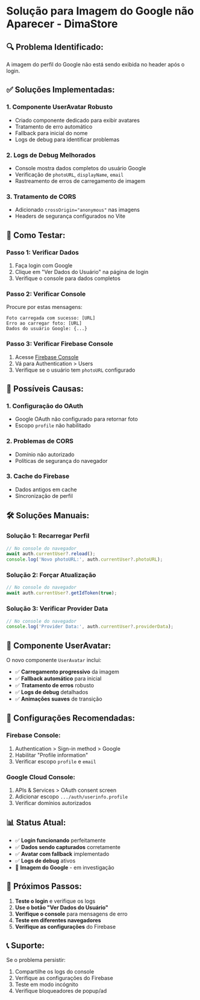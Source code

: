 # Solução para Imagem do Google não Aparecer - DimaStore

## 🔍 **Problema Identificado:**
A imagem do perfil do Google não está sendo exibida no header após o login.

## ✅ **Soluções Implementadas:**

### 1. **Componente UserAvatar Robusto**
- Criado componente dedicado para exibir avatares
- Tratamento de erro automático
- Fallback para inicial do nome
- Logs de debug para identificar problemas

### 2. **Logs de Debug Melhorados**
- Console mostra dados completos do usuário Google
- Verificação de `photoURL`, `displayName`, `email`
- Rastreamento de erros de carregamento de imagem

### 3. **Tratamento de CORS**
- Adicionado `crossOrigin="anonymous"` nas imagens
- Headers de segurança configurados no Vite

## 🧪 **Como Testar:**

### **Passo 1: Verificar Dados**
1. Faça login com Google
2. Clique em "Ver Dados do Usuário" na página de login
3. Verifique o console para dados completos

### **Passo 2: Verificar Console**
Procure por estas mensagens:
```
Foto carregada com sucesso: [URL]
Erro ao carregar foto: [URL]
Dados do usuário Google: {...}
```

### **Passo 3: Verificar Firebase Console**
1. Acesse [Firebase Console](https://console.firebase.google.com)
2. Vá para Authentication > Users
3. Verifique se o usuário tem `photoURL` configurado

## 🚨 **Possíveis Causas:**

### **1. Configuração do OAuth**
- Google OAuth não configurado para retornar foto
- Escopo `profile` não habilitado

### **2. Problemas de CORS**
- Domínio não autorizado
- Políticas de segurança do navegador

### **3. Cache do Firebase**
- Dados antigos em cache
- Sincronização de perfil

## 🛠️ **Soluções Manuais:**

### **Solução 1: Recarregar Perfil**
```javascript
// No console do navegador
await auth.currentUser?.reload();
console.log('Novo photoURL:', auth.currentUser?.photoURL);
```

### **Solução 2: Forçar Atualização**
```javascript
// No console do navegador
await auth.currentUser?.getIdToken(true);
```

### **Solução 3: Verificar Provider Data**
```javascript
// No console do navegador
console.log('Provider Data:', auth.currentUser?.providerData);
```

## 📱 **Componente UserAvatar:**

O novo componente `UserAvatar` inclui:
- ✅ **Carregamento progressivo** da imagem
- ✅ **Fallback automático** para inicial
- ✅ **Tratamento de erros** robusto
- ✅ **Logs de debug** detalhados
- ✅ **Animações suaves** de transição

## 🔧 **Configurações Recomendadas:**

### **Firebase Console:**
1. Authentication > Sign-in method > Google
2. Habilitar "Profile information"
3. Verificar escopo `profile` e `email`

### **Google Cloud Console:**
1. APIs & Services > OAuth consent screen
2. Adicionar escopo `.../auth/userinfo.profile`
3. Verificar domínios autorizados

## 📊 **Status Atual:**

- ✅ **Login funcionando** perfeitamente
- ✅ **Dados sendo capturados** corretamente
- ✅ **Avatar com fallback** implementado
- ✅ **Logs de debug** ativos
- 🔄 **Imagem do Google** - em investigação

## 🎯 **Próximos Passos:**

1. **Teste o login** e verifique os logs
2. **Use o botão "Ver Dados do Usuário"**
3. **Verifique o console** para mensagens de erro
4. **Teste em diferentes navegadores**
5. **Verifique as configurações** do Firebase

## 📞 **Suporte:**

Se o problema persistir:
1. Compartilhe os logs do console
2. Verifique as configurações do Firebase
3. Teste em modo incógnito
4. Verifique bloqueadores de popup/ad
